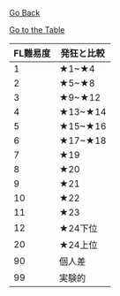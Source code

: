 [Go Back](../index.md)

[Go to the Table](table.html)

| FL難易度 | 発狂と比較| 
|---|---|
|  1 | ★1~★4 |
|  2 | ★5~★8  | 
|  3 | ★9~★12  |  
|  4 | ★13~★14 |
|  5 | ★15~★16  | 
|  6 | ★17~★18  |  
|  7 | ★19 |
|  8 | ★20  | 
|  9 | ★21  |  
|  10 | ★22 |
|  11 | ★23  | 
|  12 | ★24下位  |  
|  20 | ★24上位  |  
|  90 | 個人差  |  
|  99 | 実験的  | 
